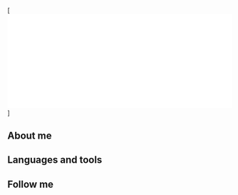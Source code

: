[![Header](https://github.com/sanek2383/sanek2383/blob/main/assets/Git-Logo-White.png)]

## About me

## Languages and tools

## Follow me
